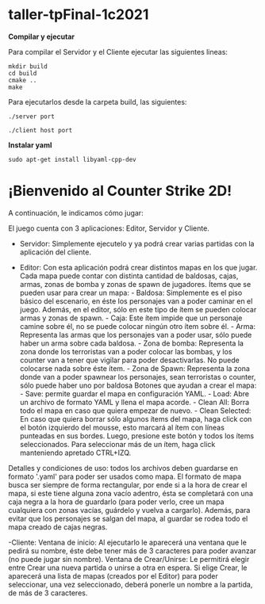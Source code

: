 # taller-tpFinal-1c2021


**Compilar y ejecutar**


Para compilar el Servidor y el Cliente ejecutar las siguientes lineas:

~~~{.bash}
mkdir build
cd build
cmake ..
make
~~~


Para ejecutarlos desde la carpeta build, las siguientes:

~~~{.bash}
./server port

./client host port
~~~


**Instalar yaml**

~~~{.bash}
sudo apt-get install libyaml-cpp-dev
~~~

# ¡Bienvenido al Counter Strike 2D!
A continuación, le indicamos cómo jugar:

El juego cuenta con 3 aplicaciones: Editor, Servidor y Cliente.

- Servidor: Simplemente ejecutelo y ya podrá crear varias partidas con la aplicación del cliente.

- Editor:
Con esta aplicación podrá crear distintos mapas en los que jugar.
Cada mapa puede contar con distinta cantidad de baldosas, cajas, armas, zonas de bomba y zonas de spawn de jugadores.
	Ítems que se pueden usar para crear un mapa:
		- Baldosa: Simplemente es el piso básico del escenario, en éste los personajes van a poder
		caminar en el juego. Además, en el editor, sólo en este tipo de ítem se pueden colocar armas y zonas de spawn.
		- Caja: Este ítem impide que un personaje camine sobre él, no se puede colocar ningún otro ítem sobre él.
		- Arma: Representa las armas que los personajes van a poder usar, sólo puede haber un arma sobre cada baldosa.
		- Zona de bomba: Representa la zona donde los terroristas van a poder colocar las bombas, y los counter van a tener que 			vigilar para poder desactivarlas. No puede colocarse nada sobre éste ítem.
		- Zona de Spawn: Representa la zona donde van a poder spawnear los personajes, sean terroristas o counter,
		sólo puede haber uno por baldosa
	Botones que ayudan a crear el mapa:
		- Save: permite guardar el mapa en configuración YAML.
		- Load: Abre un archivo de formato YAML y llena el mapa acorde.
		- Clean All: Borra todo el mapa en caso que quiera empezar de nuevo.
		- Clean Selected: En caso que quiera borrar sólo algunos ítems del mapa,
		haga click con el botón izquierdo del mousse, esto marcará al ítem con líneas punteadas en sus bordes.
		Luego, presione este botón y todos los ítems seleccionados. Para seleccionar más de un ítem,
		haga click manteniendo apretado CTRL+IZQ.

Detalles y condiciones de uso: todos los archivos deben guardarse en formato '.yaml' para poder ser usados como mapa.
El formato de mapa busca ser siempre de forma rectangular,
por ende si a la hora de crear el mapa, si este tiene alguna zona vacío adentro,
ésta se completará con una caja negra a la hora de guardarlo (para poder verlo,
cree un mapa cualquiera con zonas vacías, guárdelo y vuelva a cargarlo).
Además, para evitar que los personajes se salgan del mapa,
al guardar se rodea todo el mapa creado de cajas negras.

-Cliente:
		Ventana de inicio: Al ejecutarlo le aparecerá una ventana que le pedirá su nombre,
		éste debe tener más de 3 caracteres para poder avanzar (no puede jugar sin nombre).
		Ventana de Crear/Unirse: Le permitirá elegir entre Crear una nueva partida o unirse a otra en espera.
		Si elige Crear, le aparecerá una lista de mapas (creados por el Editor) para poder seleccionar,
		una vez seleccionado, deberá ponerle un nombre a la partida, de más de 3 caracteres.
